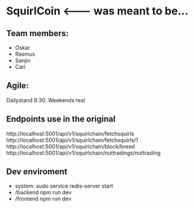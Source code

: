 # SquirlCoin <--- was meant to be...

## Team members:

- Oskar
- Rasmus
- Sanjin
- Carl

## Agile:

Dailystand 8:30.
Weekends rest

## Endpoints use in the original

http://localhost:5001/api/v1/squirlchain/fetchsquirls
http://localhost:5001/api/v1/squirlchain/fetchsquirls/1
http://localhost:5001/api/v1/squirlchain/block/breed
http://localhost:5001/api/v1/squirlchain/nuttradings/nuttrading

## Dev enviroment

- system: sudo service redis-server start
- /backend npm run dev
- /frontend npm run dev
